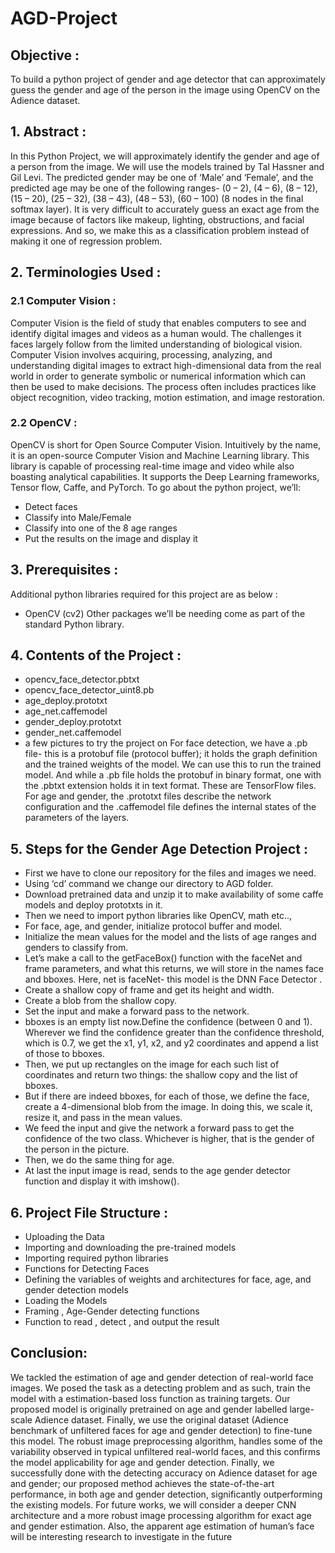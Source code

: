 # AGD-Project
## Objective :
To build a python project of gender and age detector that can approximately  guess the gender and age of the person in the image using OpenCV on the  Adience dataset.

## 1. Abstract :
In this Python Project, we will approximately identify the gender and age of a 
person from the image. We will use the models trained by Tal Hassner and Gil 
Levi. The predicted gender may be one of ‘Male’ and ‘Female’, and the 
predicted age may be one of the following ranges- (0 – 2), (4 – 6), (8 – 12), (15 
– 20), (25 – 32), (38 – 43), (48 – 53), (60 – 100) (8 nodes in the final softmax 
layer). It is very difficult to accurately guess an exact age from the image 
because of factors like makeup, lighting, obstructions, and facial expressions. 
And so, we make this as a classification problem instead of making it one of 
regression problem.

## 2. Terminologies Used :
### 2.1 Computer Vision :
Computer Vision is the field of study that enables computers to see and 
identify digital images and videos as a human would. The challenges it faces 
largely follow from the limited understanding of biological vision. Computer 
Vision involves acquiring, processing, analyzing, and understanding digital 
images to extract high-dimensional data from the real world in order to 
generate symbolic or numerical information which can then be used to make 
decisions. The process often includes practices like object recognition, video 
tracking, motion estimation, and image restoration.
### 2.2 OpenCV :
OpenCV is short for Open Source Computer Vision. Intuitively by the name, it 
is an open-source Computer Vision and Machine Learning library. This library 
is capable of processing real-time image and video while also boasting 
analytical capabilities. It supports the Deep Learning frameworks, Tensor 
flow, Caffe, and PyTorch.
To go about the python project, we’ll:
* Detect faces
* Classify into Male/Female
* Classify into one of the 8 age ranges
* Put the results on the image and display it

## 3. Prerequisites :
Additional python libraries required for this project are as below :
* OpenCV (cv2) 
Other packages we’ll be needing come as part of the standard Python library.

## 4. Contents of the Project :
* opencv_face_detector.pbtxt
* opencv_face_detector_uint8.pb
* age_deploy.prototxt
* age_net.caffemodel
* gender_deploy.prototxt
* gender_net.caffemodel
* a few pictures to try the project on
For face detection, we have a .pb file- this is a protobuf file (protocol buffer); it 
holds the graph definition and the trained weights of the model. We can use 
this to run the trained model. And while a .pb file holds the protobuf in binary 
format, one with the .pbtxt extension holds it in text format. These are 
TensorFlow files. For age and gender, the .prototxt files describe the network 
configuration and the .caffemodel file defines the internal states of the 
parameters of the layers.

## 5. Steps for the Gender Age Detection Project :
* First we have to clone our repository for the files and images we need.
* Using ‘cd’ command we change our directory to AGD folder.
* Download pretrained data and unzip it to make availability of some 
caffe models and deploy prototxts in it.
* Then we need to import python libraries like OpenCV, math etc..,
* For face, age, and gender, initialize protocol buffer and model.
* Initialize the mean values for the model and the lists of age ranges and 
genders to classify from.
* Let’s make a call to the getFaceBox() function with the faceNet and 
frame parameters, and what this returns, we will store in the names face
and bboxes. 
Here, net is faceNet- this model is the DNN Face Detector .
* Create a shallow copy of frame and get its height and width.
* Create a blob from the shallow copy.
* Set the input and make a forward pass to the network.
* bboxes is an empty list now.Define the confidence (between 0 and 
1). Wherever we find the confidence greater than the confidence 
threshold, which is 0.7, we get the x1, y1, x2, and y2 coordinates 
and append a list of those to bboxes.
* Then, we put up rectangles on the image for each such list of 
coordinates and return two things: the shallow copy and the list of 
bboxes.
* But if there are indeed bboxes, for each of those, we define the face, 
create a 4-dimensional blob from the image. In doing this, we scale it, 
resize it, and pass in the mean values.
* We feed the input and give the network a forward pass to get the 
confidence of the two class. Whichever is higher, that is the gender of 
the person in the picture.
* Then, we do the same thing for age.
* At last the input image is read, sends to the age gender detector function 
and display it with imshow().

## 6. Project File Structure :
* Uploading the Data
* Importing and downloading the pre-trained models
* Importing required python libraries
* Functions for Detecting Faces
* Defining the variables of weights and architectures for face, age, and 
gender detection models
* Loading the Models
* Framing , Age-Gender detecting functions
* Function to read , detect , and output the result

## Conclusion: 
We tackled the estimation of age and gender detection of real-world face 
images. We posed the task as a detecting problem and as such, train the model 
with a estimation-based loss function as training targets. Our proposed model 
is originally pretrained on age and gender labelled large-scale Adience 
dataset. Finally, we use the original dataset (Adience benchmark of unfiltered 
faces for age and gender detection) to fine-tune this model. The robust image 
preprocessing algorithm, handles some of the variability observed in typical 
unfiltered real-world faces, and this confirms the model applicability for age 
and gender detection. Finally, we successfully done with the detecting 
accuracy on Adience dataset for age and gender; our proposed method 
achieves the state-of-the-art performance, in both age and gender detection, 
significantly outperforming the existing models.
For future works, we will consider a deeper CNN architecture and a more 
robust image processing algorithm for exact age and gender estimation. Also, 
the apparent age estimation of human’s face will be interesting research to 
investigate in the future
